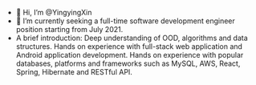 - 👋 Hi, I’m @YingyingXin
- 💞️ I’m currently seeking a full-time software development engineer position starting from July 2021. 
- A brief introduction: Deep understanding of OOD, algorithms and data structures. Hands on experience with full-stack web application and Android application development. Hands on experience with popular databases, platforms and frameworks such as MySQL, AWS, React, Spring, Hibernate and RESTful API.


<!---
📫
YingyingXin/YingyingXin is a ✨ special ✨ repository because its `README.md` (this file) appears on your GitHub profile.
You can click the Preview link to take a look at your changes.
--->
